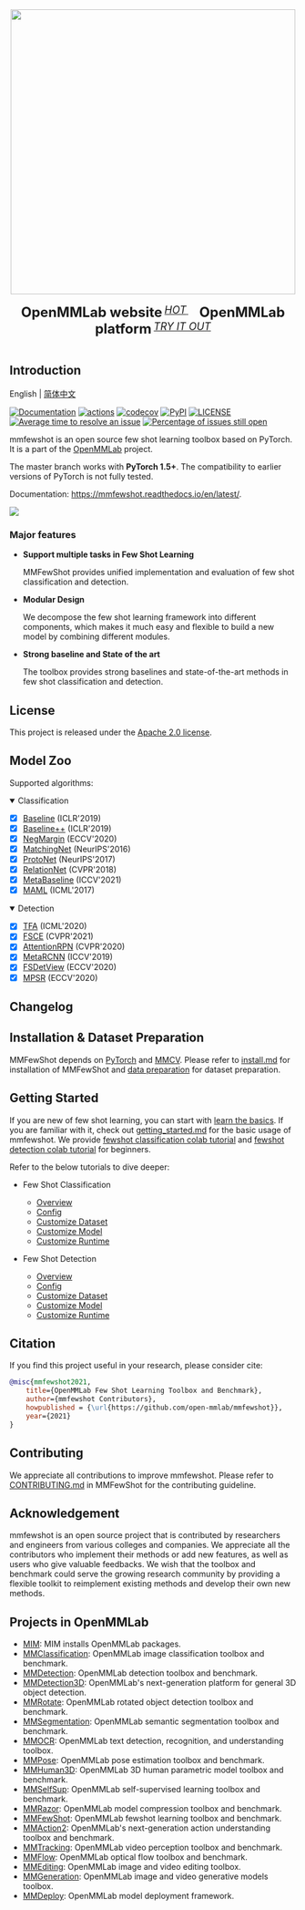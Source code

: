 <div align="center">
  <img src="resources/mmfewshot-logo.png" width="500px"/>
  <div>&nbsp;</div>
  <div align="center">
    <b><font size="5">OpenMMLab website</font></b>
    <sup>
      <a href="https://openmmlab.com">
        <i><font size="4">HOT</font></i>
      </a>
    </sup>
    &nbsp;&nbsp;&nbsp;&nbsp;
    <b><font size="5">OpenMMLab platform</font></b>
    <sup>
      <a href="https://platform.openmmlab.com">
        <i><font size="4">TRY IT OUT</font></i>
      </a>
    </sup>
  </div>
  <div>&nbsp;</div>
</div>

## Introduction

English | [简体中文](README_zh-CN.md)

[![Documentation](https://readthedocs.org/projects/mmfewshot/badge/?version=latest)](https://mmfewshot.readthedocs.io/en/latest/?badge=latest)
[![actions](https://github.com/open-mmlab/mmfewshot/workflows/build/badge.svg)](https://github.com/open-mmlab/mmfewshot/actions)
[![codecov](https://codecov.io/gh/open-mmlab/mmfewshot/branch/main/graph/badge.svg)](https://codecov.io/gh/open-mmlab/mmfewshot)
[![PyPI](https://badge.fury.io/py/mmfewshot.svg)](https://pypi.org/project/mmfewshot/)
[![LICENSE](https://img.shields.io/github/license/open-mmlab/mmfewshot.svg)](https://github.com/open-mmlab/mmfewshot/blob/master/LICENSE)
[![Average time to resolve an issue](https://isitmaintained.com/badge/resolution/open-mmlab/mmfewshot.svg)](https://github.com/open-mmlab/mmfewshot/issues)
[![Percentage of issues still open](https://isitmaintained.com/badge/open/open-mmlab/mmfewshot.svg)](https://github.com/open-mmlab/mmfewshot/issues)

mmfewshot is an open source few shot learning toolbox based on PyTorch. It is a part of the [OpenMMLab](https://open-mmlab.github.io/) project.

The master branch works with **PyTorch 1.5+**.
The compatibility to earlier versions of PyTorch is not fully tested.

Documentation: https://mmfewshot.readthedocs.io/en/latest/.

<div align="left">
  <img src="resources/demo.png"/>
</div>

### Major features

- **Support multiple tasks in Few Shot Learning**

  MMFewShot provides unified implementation and evaluation of few shot classification and detection.

- **Modular Design**

  We decompose the few shot learning framework into different components,
  which makes it much easy and flexible to build a new model by combining different modules.

- **Strong baseline and State of the art**

  The toolbox provides strong baselines and state-of-the-art methods in few shot classification and detection.

## License

This project is released under the [Apache 2.0 license](LICENSE).

## Model Zoo

Supported algorithms:

<details open>
<summary>Classification</summary>

- [x] [Baseline](configs/classification/baseline/README.md) (ICLR'2019)
- [x] [Baseline++](configs/classification/baseline_plus/README.md) (ICLR'2019)
- [x] [NegMargin](configs/classification/neg_margin/README.md) (ECCV'2020)
- [x] [MatchingNet](configs/classification/matching_net/README.md) (NeurIPS'2016)
- [x] [ProtoNet](configs/classification/proto_net/README.md) (NeurIPS'2017)
- [x] [RelationNet](configs/classification/relation_net/README.md) (CVPR'2018)
- [x] [MetaBaseline](configs/classification/meta_baseline/README.md) (ICCV'2021)
- [x] [MAML](configs/classification/maml/README.md) (ICML'2017)

</details>

<details open>
<summary>Detection</summary>

- [x] [TFA](configs/detection/tfa/README.md) (ICML'2020)
- [x] [FSCE](configs/detection/fsce/README.md) (CVPR'2021)
- [x] [AttentionRPN](configs/detection/attention_rpn/README.md) (CVPR'2020)
- [x] [MetaRCNN](configs/detection/meta_rcnn/README.md) (ICCV'2019)
- [x] [FSDetView](configs/detection/fsdetview/README.md) (ECCV'2020)
- [x] [MPSR](configs/detection/mpsr/README.md) (ECCV'2020)

</details>

## Changelog

## Installation & Dataset Preparation

MMFewShot depends on [PyTorch](https://pytorch.org/) and [MMCV](https://github.com/open-mmlab/mmcv).
Please refer to [install.md](/docs/en/install.md) for installation of MMFewShot and [data preparation](tools/data/README.md) for dataset preparation.

## Getting Started

If you are new of few shot learning, you can start with [learn the basics](docs/en/intro.md).
If you are familiar with it, check out [getting_started.md](docs/en/get_started.md) for the basic usage of mmfewshot.
We provide [fewshot classification colab tutorial](demo/MMFewShot_Tutorial-Classification.ipynb) and
[fewshot detection colab tutorial](demo/MMFewShot_Tutorial-Detection.ipynb) for beginners.

Refer to the below tutorials to dive deeper:

- Few Shot Classification

  - [Overview](docs/classification/overview.md)
  - [Config](docs/classification/customize_config.md)
  - [Customize Dataset](docs/classification/customize_dataset.md)
  - [Customize Model](docs/classification/customize_models.md)
  - [Customize Runtime](docs/classification/customize_runtime.md)

- Few Shot Detection

  - [Overview](docs/detection/overview.md)
  - [Config](docs/detection/customize_config.md)
  - [Customize Dataset](docs/detection/customize_dataset.md)
  - [Customize Model](docs/detection/customize_models.md)
  - [Customize Runtime](docs/detection/customize_runtime.md)

## Citation

If you find this project useful in your research, please consider cite:

```bibtex
@misc{mmfewshot2021,
    title={OpenMMLab Few Shot Learning Toolbox and Benchmark},
    author={mmfewshot Contributors},
    howpublished = {\url{https://github.com/open-mmlab/mmfewshot}},
    year={2021}
}
```

## Contributing

We appreciate all contributions to improve mmfewshot. Please refer to [CONTRIBUTING.md](https://github.com/open-mmlab/mmfewshot/blob/main/.github/CONTRIBUTING.md) in MMFewShot for the contributing guideline.

## Acknowledgement

mmfewshot is an open source project that is contributed by researchers and engineers from various colleges and companies. We appreciate all the contributors who implement their methods or add new features, as well as users who give valuable feedbacks. We wish that the toolbox and benchmark could serve the growing research community by providing a flexible toolkit to reimplement existing methods and develop their own new methods.

## Projects in OpenMMLab

- [MIM](https://github.com/open-mmlab/mim): MIM installs OpenMMLab packages.
- [MMClassification](https://github.com/open-mmlab/mmclassification): OpenMMLab image classification toolbox and benchmark.
- [MMDetection](https://github.com/open-mmlab/mmdetection): OpenMMLab detection toolbox and benchmark.
- [MMDetection3D](https://github.com/open-mmlab/mmdetection3d): OpenMMLab's next-generation platform for general 3D object detection.
- [MMRotate](https://github.com/open-mmlab/mmrotate): OpenMMLab rotated object detection toolbox and benchmark.
- [MMSegmentation](https://github.com/open-mmlab/mmsegmentation): OpenMMLab semantic segmentation toolbox and benchmark.
- [MMOCR](https://github.com/open-mmlab/mmocr): OpenMMLab text detection, recognition, and understanding toolbox.
- [MMPose](https://github.com/open-mmlab/mmpose): OpenMMLab pose estimation toolbox and benchmark.
- [MMHuman3D](https://github.com/open-mmlab/mmhuman3d): OpenMMLab 3D human parametric model toolbox and benchmark.
- [MMSelfSup](https://github.com/open-mmlab/mmselfsup): OpenMMLab self-supervised learning toolbox and benchmark.
- [MMRazor](https://github.com/open-mmlab/mmrazor): OpenMMLab model compression toolbox and benchmark.
- [MMFewShot](https://github.com/open-mmlab/mmfewshot): OpenMMLab fewshot learning toolbox and benchmark.
- [MMAction2](https://github.com/open-mmlab/mmaction2): OpenMMLab's next-generation action understanding toolbox and benchmark.
- [MMTracking](https://github.com/open-mmlab/mmtracking): OpenMMLab video perception toolbox and benchmark.
- [MMFlow](https://github.com/open-mmlab/mmflow): OpenMMLab optical flow toolbox and benchmark.
- [MMEditing](https://github.com/open-mmlab/mmediting): OpenMMLab image and video editing toolbox.
- [MMGeneration](https://github.com/open-mmlab/mmgeneration): OpenMMLab image and video generative models toolbox.
- [MMDeploy](https://github.com/open-mmlab/mmdeploy): OpenMMLab model deployment framework.
